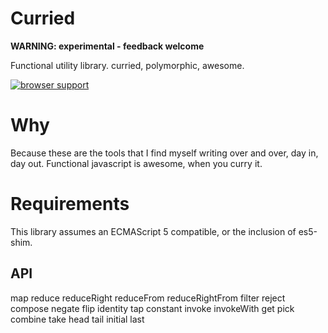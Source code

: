 # Curried

**WARNING: experimental - feedback welcome**

Functional utility library. curried, polymorphic, awesome.

[![browser support](https://ci.testling.com/hughfdjackson/curried.png)](https://ci.testling.com/hughfdjackson/curried)

# Why

Because these are the tools that I find myself writing over and over, day in, day out. Functional javascript is awesome, when you curry it.

# Requirements

This library assumes an ECMAScript 5 compatible, or the inclusion of es5-shim.

## API

map
reduce
reduceRight
reduceFrom
reduceRightFrom
filter
reject
compose
negate
flip
identity
tap
constant
invoke
invokeWith
get
pick
combine
take
head
tail
initial
last
